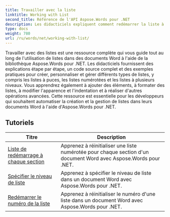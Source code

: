 ```yaml
---
title: Travailler avec la liste
linktitle: Working with List
second_title: Référence de l'API Aspose.Words pour .NET
description: Les didacticiels expliquent comment redémarrer la liste à chaque section, spécifier le niveau de la liste, redémarrer le numéro de la liste dans le document à l'aide de Aspose.Words pour .NET.
type: docs
weight: 780
url: /ru/words/net/working-with-list/
---
```


Travailler avec des listes est une ressource complète qui vous guide tout au long de l'utilisation de listes dans des documents Word à l'aide de la bibliothèque Aspose.Words pour .NET. Les didacticiels fournissent des explications étape par étape, un code source complet et des exemples pratiques pour créer, personnaliser et gérer différents types de listes, y compris les listes à puces, les listes numérotées et les listes à plusieurs niveaux. Vous apprendrez également à ajouter des éléments, à formater des listes, à modifier l'apparence et l'indentation et à réaliser d'autres opérations avancées. Cette ressource est essentielle pour les développeurs qui souhaitent automatiser la création et la gestion de listes dans leurs documents Word à l'aide d'Aspose.Words pour .NET.

 ## Tutoriels
| Titre | Description |
| --- | --- |
| [Liste de redémarrage à chaque section](./restart-list-at-each-section/)  | Apprenez à réinitialiser une liste numérotée pour chaque section d'un document Word avec Aspose.Words pour .NET. |
| [Spécifier le niveau de liste](./specify-list-level/) | Apprenez à spécifier le niveau de liste dans un document Word avec Aspose.Words pour .NET. |
| [Redémarrer le numéro de la liste](./restart-list-number/) | Apprenez à réinitialiser le numéro d'une liste dans un document Word avec Aspose.Words pour .NET. |